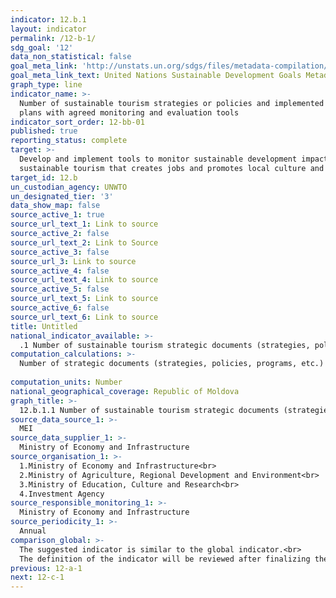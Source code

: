```yaml
---
indicator: 12.b.1
layout: indicator
permalink: /12-b-1/
sdg_goal: '12'
data_non_statistical: false
goal_meta_link: 'http://unstats.un.org/sdgs/files/metadata-compilation/Metadata-Goal-12.pdf'
goal_meta_link_text: United Nations Sustainable Development Goals Metadata (pdf 782kB)
graph_type: line
indicator_name: >-
  Number of sustainable tourism strategies or policies and implemented action
  plans with agreed monitoring and evaluation tools
indicator_sort_order: 12-bb-01
published: true
reporting_status: complete
target: >-
  Develop and implement tools to monitor sustainable development impacts for
  sustainable tourism that creates jobs and promotes local culture and products
target_id: 12.b
un_custodian_agency: UNWTO
un_designated_tier: '3'
data_show_map: false
source_active_1: true
source_url_text_1: Link to source
source_active_2: false
source_url_text_2: Link to Source
source_active_3: false
source_url_3: Link to source
source_active_4: false
source_url_text_4: Link to source
source_active_5: false
source_url_text_5: Link to source
source_active_6: false
source_url_text_6: Link to source
title: Untitled
national_indicator_available: >-
  .1 Number of sustainable tourism strategic documents (strategies, policies, programs, etc.) with agreed monitoring and evaluation tools
computation_calculations: >-
  Number of strategic documents (strategies, policies, programs, etc.) on tourism development, which include monitoring and evaluation tools <br> 
  
computation_units: Number
national_geographical_coverage: Republic of Moldova
graph_title: >-
  12.b.1.1 Number of sustainable tourism strategic documents (strategies, policies, programs, etc.) with agreed monitoring and evaluation tools 
source_data_source_1: >-
  MEI
source_data_supplier_1: >-
  Ministry of Economy and Infrastructure
source_organisation_1: >-
  1.Ministry of Economy and Infrastructure<br> 
  2.Ministry of Agriculture, Regional Development and Environment<br> 
  3.Ministry of Education, Culture and Research<br> 
  4.Investment Agency
source_responsible_monitoring_1: >-
  Ministry of Economy and Infrastructure
source_periodicity_1: >-
  Annual
comparison_global: >-
  The suggested indicator is similar to the global indicator.<br> 
  The definition of the indicator will be reviewed after finalizing the metadata for the global indicator  
previous: 12-a-1
next: 12-c-1
---
```

